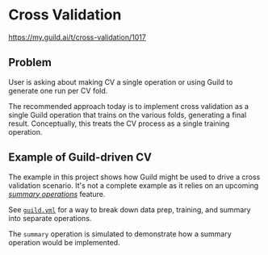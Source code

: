 # Cross Validation

https://my.guild.ai/t/cross-validation/1017

## Problem

User is asking about making CV a single operation or using Guild to
generate one run per CV fold.

The recommended approach today is to implement cross validation as a
single Guild operation that trains on the various folds, generating a
final result. Conceptually, this treats the CV process as a single
training operation.

## Example of Guild-driven CV

The example in this project shows how Guild might be used to drive a
cross validation scenario. It's not a complete example as it relies on
an upcoming [*summary
operations*](https://my.guild.ai/t/summary-operations/872) feature.

See [`guild.yml`](guild.yml) for a way to break down data prep,
training, and summary into separate operations.

The `summary` operation is simulated to demonstrate how a summary
operation would be implemented.

